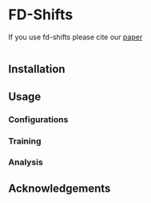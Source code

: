 # FD-Shifts

If you use fd-shifts please cite our [paper]()
```
```

## Installation

## Usage

### Configurations

### Training

### Analysis

## Acknowledgements
